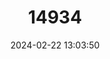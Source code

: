---
title: "14934"
category: "Nycteris major"
draft: false
date: 2024-02-22 13:03:50
languages:
  English: ["Ja Slit-faced Bat", "Dja Slit-faced Bat"]
---